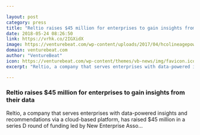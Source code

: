 ```yaml
---

layout: post
category: press
title: "Reltio raises $45 million for enterprises to gain insights from their data"
date: 2018-05-24 08:26:50
link: https://vrhk.co/2IGXidX
image: https://venturebeat.com/wp-content/uploads/2017/04/hcolineagepowerbook.png?fit=1000%2C592&strip=all
domain: venturebeat.com
author: "VentureBeat"
icon: https://venturebeat.com/wp-content/themes/vb-news/img/favicon.ico
excerpt: "Reltio, a company that serves enterprises with data-powered insights and recommendations via a cloud-based platform, has raised $45 million in a series D round of funding led by New Enterprise Asso…"

---
```


### Reltio raises $45 million for enterprises to gain insights from their data

Reltio, a company that serves enterprises with data-powered insights and recommendations via a cloud-based platform, has raised $45 million in a series D round of funding led by New Enterprise Asso…